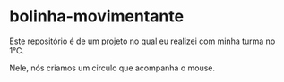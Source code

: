 # bolinha-movimentante

Este repositório é de um projeto no qual eu realizei com minha turma no 1°C.

Nele, nós criamos um circulo que acompanha o mouse.
